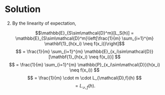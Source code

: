 # Solution

2. By the linearity of expectation,

$$\mathbb{E}_{S\sim\mathcal{D}^m}[L_S(h)] = \mathbb{E}_{S\sim\mathcal{D}^m}\left[\frac{1}{m} \sum_{i=1}^{m} \mathbf{1}_{h(x_i) \neq f(x_i)}\right]$$
$$
= \frac{1}{m} \sum_{i=1}^{m} \mathbb{E}_{x_i\sim\mathcal{D}}[\mathbf{1}_{h(x_i) \neq f(x_i)}]
$$
$$
= \frac{1}{m} \sum_{i=1}^{m} \mathbb{P}_{x_i\sim\mathcal{D}}(h(x_i) \neq f(x_i))
$$
$$
= \frac{1}{m} \cdot m \cdot L_{\mathcal{D},f}(h)
$$
$$
= L_{\mathcal{D},f}(h).
$$
